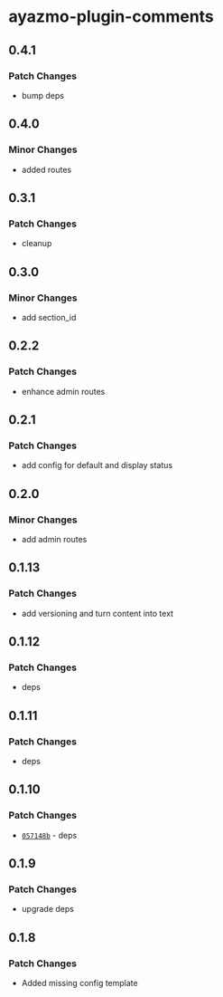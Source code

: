 # ayazmo-plugin-comments

## 0.4.1

### Patch Changes

- bump deps

## 0.4.0

### Minor Changes

- added routes

## 0.3.1

### Patch Changes

- cleanup

## 0.3.0

### Minor Changes

- add section_id

## 0.2.2

### Patch Changes

- enhance admin routes

## 0.2.1

### Patch Changes

- add config for default and display status

## 0.2.0

### Minor Changes

- add admin routes

## 0.1.13

### Patch Changes

- add versioning and turn content into text

## 0.1.12

### Patch Changes

- deps

## 0.1.11

### Patch Changes

- deps

## 0.1.10

### Patch Changes

- [`057148b`](https://github.com/ayazmojs/ayazmo-plugin-comments/commit/057148bba10f9bc3161b029790490e2a319f4e4a) - deps

## 0.1.9

### Patch Changes

- upgrade deps

## 0.1.8

### Patch Changes

- Added missing config template
